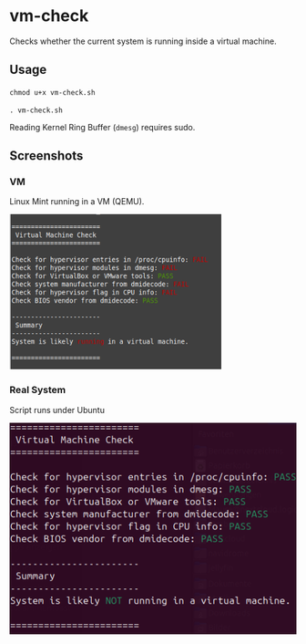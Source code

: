 # vm-check
Checks whether the current system is running inside a virtual machine.

## Usage
`chmod u+x vm-check.sh`

`. vm-check.sh`

Reading Kernel Ring Buffer (`dmesg`) requires sudo.

## Screenshots
### VM
Linux Mint running in a VM (QEMU).

![Linux Mint running in QEMU fails check](qemu.png)

### Real System
Script runs under Ubuntu

![Ubuntu passes check](ubuntu.png)
